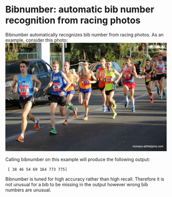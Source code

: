 # Bibnumber: automatic bib number recognition from racing photos

Bibnumber automatically recognizes bib number from racing photos. As an example, consider this photo:
![Example](samples/0017-IMG_0035.JPG)

Calling bibnumber on this example will produce the following output:

     [ 38 46 54 69 164 773 775]

Bibnumber is tuned for high accuracy rather than high recall. Therefore it is not unusual for a bib to be missing in the output however wrong bib numbers are unusual.
